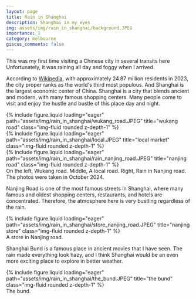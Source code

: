 ```yaml
---
layout: page
title: Rain in Shanghai
description: Shanghai in my eyes
img: assets/img/rain_in_shanghai/background.JPEG
importance: 1
category: melbourne
giscus_comments: false
---
```


This was my first time visiting a Chinese city in several transits here Unfortunately, it was raining all day and foggy when I arrived.

According to [Wikipedia](https://en.wikipedia.org/wiki/Shanghai), with approximately 24.87 million residents in 2023, the city proper ranks as the world's third most populous. And Shanghai is the largest economic center of China. Shanghai is a city that blends ancient and modern, with many famous shopping centers. Many people come to visit and enjoy the hustle and bustle of this place day and night.

<div class="row">
    <div class="col-sm mt-3 mt-md-0">
        {% include figure.liquid loading="eager" path="assets/img/rain_in_shanghai/wukang_road.JPEG" title="wukang road" class="img-fluid rounded z-depth-1" %}
    </div>
    <div class="col-sm mt-3 mt-md-0">
        {% include figure.liquid loading="eager" path="assets/img/rain_in_shanghai/local.JPEG" title="local market" class="img-fluid rounded z-depth-1" %}
    </div>
    <div class="col-sm mt-3 mt-md-0">
        {% include figure.liquid loading="eager" path="assets/img/rain_in_shanghai/rain_nanjing_road.JPEG" title="nanjing road" class="img-fluid rounded z-depth-1" %}
    </div>
</div>
<div class="caption">
    On the left, Wukang road. Middle, A local road. Right, Rain in Nanjing road. The photos were taken in October 2024.
</div>

Nanjing Road is one of the most famous streets in Shanghai, where many famous and oldest shopping centers, restaurants, and hotels are concentrated. Therefore, the atmosphere here is very bustling regardless of the rain.

<div class="row">
    <div class="col-sm mt-3 mt-md-0">
        {% include figure.liquid loading="eager" path="assets/img/rain_in_shanghai/store_nanjing_road.JPEG" title="nanjing store" class="img-fluid rounded z-depth-1" %}
    </div>
</div>
<div class="caption">
    A store in Nanjing road.
</div>

Shanghai Bund is a famous place in ancient movies that I have seen. The rain made everything look hazy, and I think Shanghai would be an even more exciting place to explore in better weather.

<div class="row">
    <div class="col-sm mt-3 mt-md-0">
        {% include figure.liquid loading="eager" path="assets/img/rain_in_shanghai/the_bund.JPEG" title="the bund" class="img-fluid rounded z-depth-1" %}
    </div>
</div>
<div class="caption">
    The bund.
</div>
